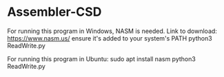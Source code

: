 # Assembler-CSD
For running this program in Windows,
NASM is needed.
Link to download: https://www.nasm.us/
ensure it's added to your system's PATH
python3 ReadWrite.py

For running this program in Ubuntu:
sudo apt install nasm
python3 ReadWrite.py
